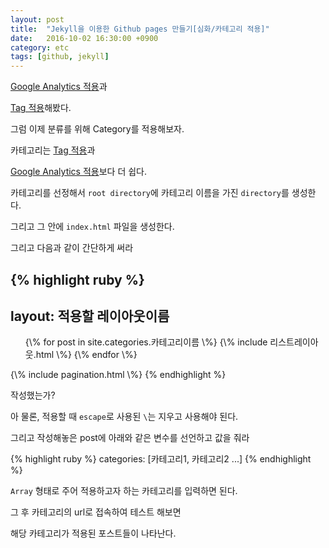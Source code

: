 ```yaml
---
layout: post
title:  "Jekyll을 이용한 Github pages 만들기[심화/카테고리 적용]"
date:   2016-10-02 16:30:00 +0900
category: etc
tags: [github, jekyll]
---
```


[Google Analytics 적용](/2016/09/26/github_pages_blog_google_analytics/)과

[Tag 적용](/2016/09/25/create_github_page_use_jekyll_2/)해봤다.

그럼 이제 분류를 위해 Category를 적용해보자.

<!--more-->

카테고리는 [Tag 적용](/2016/09/25/create_github_page_use_jekyll_2/)과

[Google Analytics 적용](/2016/09/26/github_pages_blog_google_analytics/)보다 더 쉽다.

카테고리를 선정해서 `root directory`에 카테고리 이름을 가진 `directory`를 생성한다.

그리고 그 안에 `index.html` 파일을 생성한다.

그리고 다음과 같이 간단하게 써라

{% highlight ruby %}
---
layout: 적용할 레이아웃이름
---
<ul id="post-list">
    {\% for post in site.categories.카테고리이름 \%}
        {\% include 리스트레이아웃.html \%}
    {\% endfor \%}
</ul>
{\% include pagination.html \%}
{% endhighlight %}

작성했는가?

아 물론, 적용할 때 `escape`로 사용된 `\`는 지우고 사용해야 된다.

그리고 작성해놓은 post에 아래와 같은 변수를 선언하고 값을 줘라

{% highlight ruby %}
categories: [카테고리1, 카테고리2 ...]
{% endhighlight %}

`Array` 형태로 주어 적용하고자 하는 카테고리를 입력하면 된다.

그 후 카테고리의 url로 접속하여 테스트 해보면

해당 카테고리가 적용된 포스트들이 나타난다.
